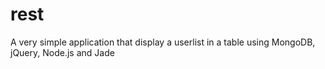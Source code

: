 # rest
A very simple application that display a userlist in a table using MongoDB, jQuery, Node.js and Jade
